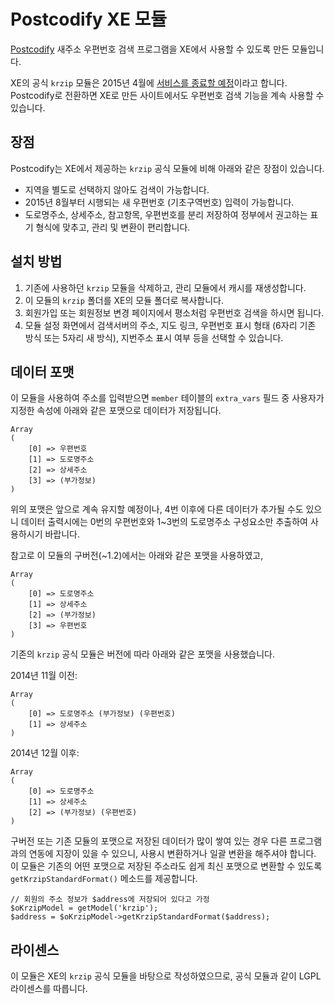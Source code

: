 
Postcodify XE 모듈
==================

[Postcodify](http://postcodify.poesis.kr/) 새주소 우편번호 검색 프로그램을
XE에서 사용할 수 있도록 만든 모듈입니다.

XE의 공식 `krzip` 모듈은 2015년 4월에 [서비스를 종료할 예정](http://www.xpressengine.com/devlog/22923430)이라고 합니다.
Postcodify로 전환하면 XE로 만든 사이트에서도 우편번호 검색 기능을 계속 사용할 수 있습니다.


장점
----

Postcodify는 XE에서 제공하는 `krzip` 공식 모듈에 비해 아래와 같은 장점이 있습니다.

- 지역을 별도로 선택하지 않아도 검색이 가능합니다.
- 2015년 8월부터 시행되는 새 우편번호 (기초구역번호) 입력이 가능합니다.
- 도로명주소, 상세주소, 참고항목, 우편번호를 분리 저장하여 정부에서 권고하는 표기 형식에 맞추고,
  관리 및 변환이 편리합니다.


설치 방법
---------

1. 기존에 사용하던 `krzip` 모듈을 삭제하고, 관리 모듈에서 캐시를 재생성합니다.
2. 이 모듈의 `krzip` 폴더를 XE의 모듈 폴더로 복사합니다.
3. 회원가입 또는 회원정보 변경 페이지에서 평소처럼 우편번호 검색을 하시면 됩니다.
4. 모듈 설정 화면에서 검색서버의 주소, 지도 링크, 우편번호 표시 형태 (6자리 기존 방식 또는 5자리 새 방식),
   지번주소 표시 여부 등을 선택할 수 있습니다.


데이터 포맷
-----------

이 모듈을 사용하여 주소를 입력받으면 `member` 테이블의 `extra_vars` 필드 중 사용자가 지정한 속성에
아래와 같은 포맷으로 데이터가 저장됩니다.

    Array
    (
        [0] => 우편번호
        [1] => 도로명주소
        [2] => 상세주소
        [3] => (부가정보)
    )

위의 포맷은 앞으로 계속 유지할 예정이나, 4번 이후에 다른 데이터가 추가될 수도 있으니
데이터 출력시에는 0번의 우편번호와 1~3번의 도로명주소 구성요소만 추출하여 사용하시기 바랍니다.

참고로 이 모듈의 구버전(~1.2)에서는 아래와 같은 포맷을 사용하였고,

    Array
    (
        [0] => 도로명주소
        [1] => 상세주소
        [2] => (부가정보)
        [3] => 우편번호
    )

기존의 `krzip` 공식 모듈은 버전에 따라 아래와 같은 포맷을 사용했습니다.

2014년 11월 이전:

    Array
    (
        [0] => 도로명주소 (부가정보) (우편번호)
        [1] => 상세주소
    )

2014년 12월 이후:

    Array
    (
        [0] => 도로명주소
        [1] => 상세주소
        [2] => (부가정보) (우편번호)
    )

구버전 또는 기존 모듈의 포맷으로 저장된 데이터가 많이 쌓여 있는 경우
다른 프로그램과의 연동에 지장이 있을 수 있으니, 사용시 변환하거나 일괄 변환을 해주셔야 합니다.
이 모듈은 기존의 어떤 포맷으로 저장된 주소라도 쉽게 최신 포맷으로 변환할 수 있도록
`getKrzipStandardFormat()` 메소드를 제공합니다.

    // 회원의 주소 정보가 $address에 저장되어 있다고 가정
    $oKrzipModel = getModel('krzip');
    $address = $oKrzipModel->getKrzipStandardFormat($address);


라이센스
--------

이 모듈은 XE의 `krzip` 공식 모듈을 바탕으로 작성하였으므로,
공식 모듈과 같이 LGPL 라이센스를 따릅니다.
